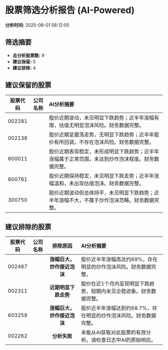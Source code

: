 # 股票筛选分析报告 (AI-Powered)

**分析时间:** 2025-08-01 08:12:05

## 筛选摘要

- **总分析股票数:** 9
- **建议保留:** 5
- **建议排除:** 4

## 建议保留的股票

| 股票代码 | 公司名称 | AI分析摘要 |
|:---:|:---:|:---|
| 002281 |  | 股价近期波动，未见明显下跌趋势；近半年涨幅有限，估值无明显泡沫风险。财务数据完整。 |
| 002138 |  | 股价近期呈震荡走势，无明显下跌趋势；近半年股价有所回调，不存在泡沫风险。财务数据完整。 |
| 600011 |  | 股价近期表现稳定，未形成明显下跌趋势；近半年涨幅属于正常范围，未达到炒作泡沫程度。财务数据完整。 |
| 600761 |  | 股价近期保持稳定，未见明显下跌走势；近半年涨幅温和，未出现估值泡沫。财务数据完整。 |
| 300750 |  | 股价近期波动但总体持平，未见明显下跌趋势；近半年涨幅不大，不属于炒作泡沫范畴。财务数据完整。 |

## 建议排除的股票

| 股票代码 | 公司名称 | 排除原因 | AI分析摘要 |
|:---:|:---:|:---:|:---|
| 002487 |  | **涨幅巨大，炒作接近泡沫** | 股价近半年涨幅高达约69%，存在明显的炒作泡沫风险。财务数据完整。 |
| 002311 |  | **近期明显下跌走势** | 股价在近1个月内呈现明显下跌趋势，短期内未见企稳迹象。财务数据完整。 |
| 603259 |  | **涨幅巨大，炒作接近泡沫** | 股价近半年涨幅达到约68.7%，存在明显的炒作泡沫风险。财务数据完整。 |
| 002262 |  | **分析失败** | 未能从AI获取对此股票的有效分析。请检查日志中AI的原始响应。 |
